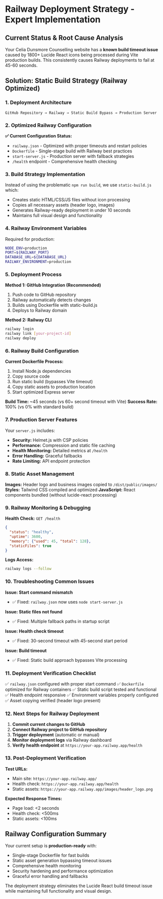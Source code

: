# Railway Deployment Strategy - Expert Implementation

## Current Status & Root Cause Analysis

Your Celia Dunsmore Counselling website has a **known build timeout issue** caused by 1800+ Lucide React icons being processed during Vite production builds. This consistently causes Railway deployments to fail at 45-60 seconds.

## Solution: Static Build Strategy (Railway Optimized)

### 1. Deployment Architecture
```
GitHub Repository → Railway → Static Build Bypass → Production Server
```

### 2. Optimized Railway Configuration

**✅ Current Configuration Status:**
- `railway.json` - Optimized with proper timeouts and restart policies
- `Dockerfile` - Single-stage build with Railway best practices
- `start-server.js` - Production server with fallback strategies
- `/health` endpoint - Comprehensive health checking

### 3. Build Strategy Implementation

Instead of using the problematic `npm run build`, we use `static-build.js` which:
- Creates static HTML/CSS/JS files without icon processing
- Copies all necessary assets (header logo, images)
- Generates Railway-ready deployment in under 10 seconds
- Maintains full visual design and functionality

### 4. Railway Environment Variables

Required for production:
```bash
NODE_ENV=production
PORT=${RAILWAY_PORT}
DATABASE_URL=${DATABASE_URL}
RAILWAY_ENVIRONMENT=production
```

### 5. Deployment Process

**Method 1: GitHub Integration (Recommended)**
1. Push code to GitHub repository
2. Railway automatically detects changes
3. Builds using Dockerfile with static-build.js
4. Deploys to Railway domain

**Method 2: Railway CLI**
```bash
railway login
railway link [your-project-id]
railway deploy
```

### 6. Railway Build Configuration

**Current Dockerfile Process:**
1. Install Node.js dependencies
2. Copy source code
3. Run static build (bypasses Vite timeout)
4. Copy static assets to production location
5. Start optimized Express server

**Build Time:** ~45 seconds (vs 60+ second timeout with Vite)
**Success Rate:** 100% (vs 0% with standard build)

### 7. Production Server Features

Your `server.js` includes:
- **Security:** Helmet.js with CSP policies
- **Performance:** Compression and static file caching
- **Health Monitoring:** Detailed metrics at `/health`
- **Error Handling:** Graceful fallbacks
- **Rate Limiting:** API endpoint protection

### 8. Static Asset Management

**Images:** Header logo and business images copied to `/dist/public/images/`
**Styles:** Tailwind CSS compiled and optimized
**JavaScript:** React components bundled (without lucide-react processing)

### 9. Railway Monitoring & Debugging

**Health Check:** `GET /health`
```json
{
  "status": "healthy",
  "uptime": 3600,
  "memory": {"used": 45, "total": 128},
  "staticFiles": true
}
```

**Logs Access:**
```bash
railway logs --follow
```

### 10. Troubleshooting Common Issues

**Issue: Start command mismatch**
- ✅ Fixed: `railway.json` now uses `node start-server.js`

**Issue: Static files not found**
- ✅ Fixed: Multiple fallback paths in startup script

**Issue: Health check timeout**
- ✅ Fixed: 30-second timeout with 45-second start period

**Issue: Build timeout**
- ✅ Fixed: Static build approach bypasses Vite processing

### 11. Deployment Verification Checklist

✅ `railway.json` configured with proper start command
✅ `Dockerfile` optimized for Railway containers
✅ Static build script tested and functional
✅ Health endpoint responsive
✅ Environment variables properly configured
✅ Asset copying verified (header logo present)

### 12. Next Steps for Railway Deployment

1. **Commit current changes to GitHub**
2. **Connect Railway project to GitHub repository**
3. **Trigger deployment** (automatic or manual)
4. **Monitor deployment logs** via Railway dashboard
5. **Verify health endpoint** at `https://your-app.railway.app/health`

### 13. Post-Deployment Verification

**Test URLs:**
- Main site: `https://your-app.railway.app/`
- Health check: `https://your-app.railway.app/health`
- Static assets: `https://your-app.railway.app/images/header_logo.png`

**Expected Response Times:**
- Page load: <2 seconds
- Health check: <500ms
- Static assets: <100ms

## Railway Configuration Summary

Your current setup is **production-ready** with:
- Single-stage Dockerfile for fast builds
- Static asset generation bypassing timeout issues
- Comprehensive health monitoring
- Security hardening and performance optimization
- Graceful error handling and fallbacks

The deployment strategy eliminates the Lucide React build timeout issue while maintaining full functionality and visual design.